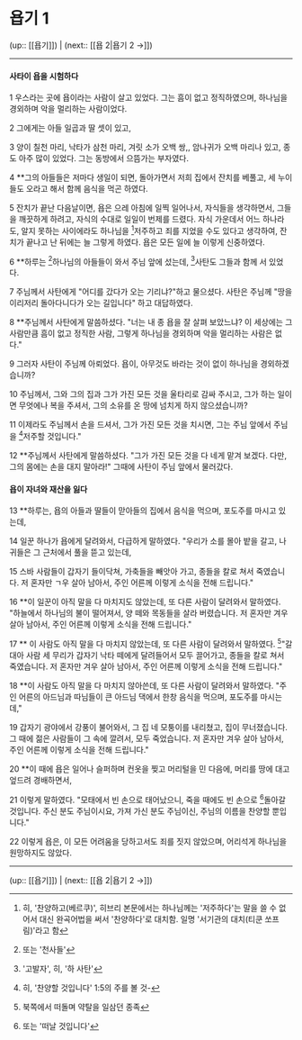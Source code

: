 # 욥기 1

(up:: [[욥기]]) | (next:: [[욥 2|욥기 2 →]])

***


#### 사타이 욥을 시험하다
1 
우스라는 곳에 욥이라는 사람이 살고 있었다. 그는 흠이 없고 정직하였으며, 하나님을 경외하며 악을 멀리하는 사람이었다.


2 
그에게는 아들 일곱과 딸 셋이 있고,


3 
양이 칠천 마리, 낙타가 삼천 마리, 겨릿 소가 오백 쌍,, 암나귀가 오백 마리나 있고, 종도 아주 많이 있었다. 그는 동방에서 으뜸가는 부자였다.


4 
**그의 아들들은 저마다 생일이 되면, 돌아가면서 저희 집에서 잔치를 베풀고, 세 누이들도 오라고 해서 함께 음식을 먹곤 하였다.


5 
잔치가 끝난 다음날이면, 욥은 으레 아침에 일찍 일어나서, 자식들을 생각하면서, 그들을 깨끗하게 하려고, 자식의 수대로 일일이 번제를 드렸다. 자식 가운데서 어느 하나라도, 알지 못하는 사이에라도 하나님을 [^1]저주하고 죄를 지었을 수도 있다고 생각하여, 잔치가 끝나고 난 뒤에는 늘 그렇게 하였다. 욥은 모든 일에 늘 이렇게 신중하였다.


6 
**하루는 [^2]하나님의 아들들이 와서 주님 앞에 섰는데, [^3]사탄도 그들과 함께 서 있었다.


7 
주님께서 사탄에게 "어디를 갔다가 오는 기리냐?"하고 물으셨다. 사탄은 주님께 "땅을 이리저리 돌아다니다가 오는 길입니다" 하고 대답하였다.


8 
**주님께서 사탄에게 말씀하셨다. "너는 내 종 욥을 잘 살펴 보았느냐? 이 세상에는 그 사람만큼 흠이 없고 정직한 사람, 그렇게 하나님을 경외하며 악을 멀리하는 사람은 없다."


9 
그러자 사탄이 주님께 아뢰었다. 욥이, 아무것도 바라는 것이 없이 하나님을 경외하겠습니까?


10 
주님께서, 그와 그의 집과 그가 가진 모든 것을 울타리로 감싸 주시고, 그가 하는 일이면 무엇에나 복을 주셔서, 그의 소유를 온 땅에 넘치게 하지 않으셨습니까?


11 
이제라도 주님께서 손을 드셔서, 그가 가진 모든 것을 치시면, 그는 주님 앞에서 주님을 [^4]저주할 것입니다."


12 
**주님께서 사탄에게 말씀하셨다. "그가 가진 모든 것을 다 네게 맡겨 보겠다. 다만, 그의 몸에는 손을 대지 말아라!" 그때에 사탄이 주님 앞에서 물러갔다.


#### 욥이 자녀와 재산을 잃다
13 
**하루는, 욥의 아들과 딸들이 맏아들의 집에서 음식을 먹으며, 포도주를 마시고 있는데,


14 
일꾼 하나가 욥에게 달려와서, 다급하게 말하였다. "우리가 소를 몰아 밭을 갈고, 나귀들은 그 근처에서 풀을 뜯고 있는데,


15 
스바 사람들이 갑자기 들이닥쳐, 가축들을 빼앗아 가고, 종들을 칼로 쳐서 죽였습니다. 저 혼자만 ㄱ우 살아 남아서, 주인 어른께 이렇게 소식을 전해 드립니다."


16 
**이 일꾼이 아직 말을 다 마치지도 않았는데, 또 다른 사람이 달려와서 말하였다. "하늘에서 하나님의 불이 떨어져서, 양 떼와 목동들을 살라 버렸습니다. 저 혼자만 겨우 살아 남아서, 주인 어른께 이렇게 소식을 전해 드립니다."


17 
** 이 사람도 아직 말을 다 마치지 않았는데, 또 다른 사람이 달려와서 말하였다. [^5]"갈대아 사람 세 무리가 갑자기 낙타 떼에게 달려들어서 모두 끌어가고, 종들을 칼로 쳐서 죽였습니다. 저 혼자만 겨우 살아 남아서, 주인 어른께 이렇게 소식을 전해 드립니다."


18 
**이 사람도 아직 말을 다 마치지 않아쓴데, 또 다른 사람이 달려와서 말하였다. "주인 어른의 아드님과 따님들이 큰 아드님 댁에서 한창 음식을 먹으며, 포도주를 마시는데,"


19 
갑자기 광야에서 강풍이 불어와서, 그 집 네 모퉁이를 내리쳤고, 집이 무너졌습니다. 그 때에 젊은 사람들이 그 속에 깔려서, 모두 죽었습니다. 저 혼자만 겨우 살아 남아서, 주인 어른께 이렇게 소식을 전해 드립니다."


20 
**이 때에 욥은 일어나 슬퍼하며 컨옷을 찢고 머리털을 민 다음에, 머리를 땅에 대고 엎드려 경배하면서,


21 
이렇게 말하였다. "모태에서 빈 손으로 태어났으니, 죽을 때에도 빈 손으로 [^6]돌아갈 것입니다. 주신 분도 주님이시요, 가져 가신 분도 주님이신, 주님의 이름을 찬양할 뿐입니다."


22 
이렇게 욥은, 이 모든 어려움을 당하고서도 죄를 짓지 않았으며, 어리석게 하나님을 원망하지도 않았다.


***

(up:: [[욥기]]) | (next:: [[욥 2|욥기 2 →]])

[^1]: 히, '찬양하고(베르쿠)', 히브리 본문에서는 하나님께는 '저주하다'는 말을 쓸 수 없어서 대신 완곡어법을 써서 '찬양하다'로 대치함. 일명 '서기관의 대치(티쿤 쏘프림)'라고 함
[^2]: 또는 '천사들'
[^3]: '고발자', 히, '하 사탄'
[^4]: 히, '찬양할 것입니다' 1:5의 주를 볼 것-
[^5]: 북쪽에서 떠돌며 약탈을 일삼던 종족
[^6]: 또는 '떠날 것입니다'